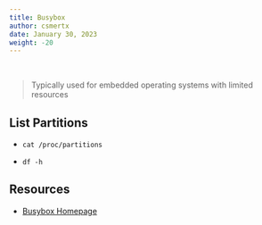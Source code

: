 ```yaml
---
title: Busybox
author: csmertx
date: January 30, 2023
weight: -20
---
```


<br />

> Typically used for embedded operating systems with limited resources

## List Partitions

- ```cat /proc/partitions```

- ```df -h```

## Resources

- [Busybox Homepage](https://www.busybox.net/)
